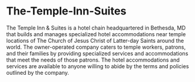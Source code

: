 # The-Temple-Inn-Suites
The Temple Inn &amp; Suites is a hotel chain headquartered in Bethesda, MD that builds and manages specialized hotel accommodations near temple locations of The Church of Jesus Christ of Latter-day Saints around the world. The owner-operated company caters to temple workers, patrons, and their families by providing specialized services and accommodations that meet the needs of those patrons. The hotel accommodations and services are available to anyone willing to abide by the terms and policies outlined by the company. 
